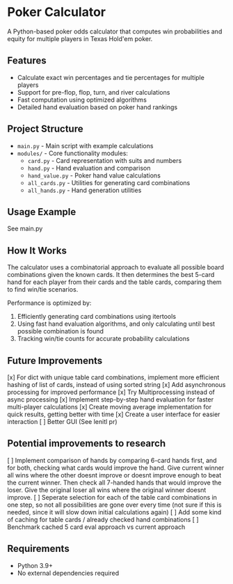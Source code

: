 # Poker Calculator

A Python-based poker odds calculator that computes win probabilities and equity for multiple players in Texas Hold'em poker.

## Features

- Calculate exact win percentages and tie percentages for multiple players
- Support for pre-flop, flop, turn, and river calculations
- Fast computation using optimized algorithms
- Detailed hand evaluation based on poker hand rankings

## Project Structure

- `main.py` - Main script with example calculations
- `modules/` - Core functionality modules:
  - `card.py` - Card representation with suits and numbers
  - `hand.py` - Hand evaluation and comparison
  - `hand_value.py` - Poker hand value calculations
  - `all_cards.py` - Utilities for generating card combinations
  - `all_hands.py` - Hand generation utilities

## Usage Example

See main.py

## How It Works

The calculator uses a combinatorial approach to evaluate all possible board combinations given the known cards. It then determines the best 5-card hand for each player from their cards and the table cards, comparing them to find win/tie scenarios.

Performance is optimized by:
1. Efficiently generating card combinations using itertools
2. Using fast hand evaluation algorithms, and only calculating until best possible combination is found
3. Tracking win/tie counts for accurate probability calculations

## Future Improvements

[x] For dict with unique table card combinations, implement more efficient hashing of list of cards, instead of using sorted string
[x] Add asynchronous processing for improved performance
[x] Try Multiprocessing instead of async processing
[x] Implement step-by-step hand evaluation for faster multi-player calculations
[x] Create moving average implementation for quick results, getting better with time
[x] Create a user interface for easier interaction
[ ] Better GUI (See lenitl pr)

## Potential improvements to research

[ ] Implement comparison of hands by comparing 6-card hands first, and for both, checking what cards would improve the hand. Give current winner all wins where the other doesnt improve or doesnt improve enough to beat the current winner. Then check all 7-handed hands that would improve the loser. Give the original loser all wins where the original winner doesnt improve.
[ ] Seperate selection for each of the table card combinations in one step, so not all possibilities are gone over every time (not sure if this is needed, since it will slow down initial calculations again)
[ ] Add some kind of caching for table cards / already checked hand combinations
[ ] Benchmark cached 5 card eval approach vs current approach

## Requirements

- Python 3.9+
- No external dependencies required